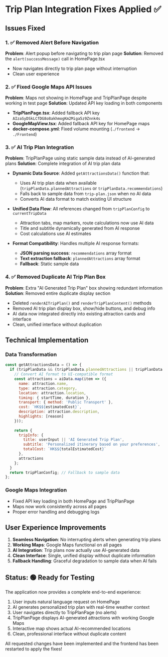 # Trip Plan Integration Fixes Applied ✅

## Issues Fixed

### 1. ✅ Removed Alert Before Navigation
**Problem**: Alert popup before navigating to trip plan page
**Solution**: Removed the `alert(successMessage)` call in HomePage.tsx
- Now navigates directly to trip plan page without interruption
- Clean user experience

### 2. ✅ Fixed Google Maps API Issues
**Problem**: Maps not showing in HomePage and TripPlanPage despite working in test page
**Solution**: Updated API key loading in both components
- **TripPlanPage.tsx**: Added fallback API key `AIzaSyDSkLCfDG8o8akhmogKm2Miga5z9Znnk4s`
- **GoogleMapView.tsx**: Added fallback API key for HomePage maps
- **docker-compose.yml**: Fixed volume mounting (`./frontend` → `./Frontend`)

### 3. ✅ AI Trip Plan Integration
**Problem**: TripPlanPage using static sample data instead of AI-generated plans
**Solution**: Complete integration of AI trip plan data
- **Dynamic Data Source**: Added `getAttractionsData()` function that:
  - Uses AI trip plan data when available (`tripPlanData.plannedAttractions` or `tripPlanData.recommendations`)
  - Falls back to sample data from `trip-plan.json` when no AI data
  - Converts AI data format to match existing UI structure

- **Unified Data Flow**: All references changed from `tripPlanConfig` to `currentTripData`
  - Attraction tabs, map markers, route calculations now use AI data
  - Title and subtitle dynamically generated from AI response
  - Cost calculations use AI estimates

- **Format Compatibility**: Handles multiple AI response formats:
  - **JSON parsing success**: `recommendations` array format
  - **Text extraction fallback**: `plannedAttractions` array format
  - **Fallback**: Static sample data

### 4. ✅ Removed Duplicate AI Trip Plan Box
**Problem**: Extra "AI Generated Trip Plan" box showing redundant information
**Solution**: Removed entire duplicate display section
- Deleted `renderAITripPlan()` and `renderTripPlanContent()` methods
- Removed AI trip plan display box, show/hide buttons, and debug info
- AI data now integrated directly into existing attraction cards and interface
- Clean, unified interface without duplication

## Technical Implementation

### Data Transformation
```javascript
const getAttractionsData = () => {
  if (tripPlanData && (tripPlanData.plannedAttractions || tripPlanData.recommendations)) {
    // Convert AI format to UI-compatible format
    const attractions = aiData.map(item => ({
      name: attraction.name,
      type: attraction.category,
      location: attraction.location,
      timing: { startTime, duration },
      transport: { method: 'Public Transport' },
      cost: `HK$${estimatedCost}`,
      description: attraction.description,
      highlights: [reason]
    }));
    
    return {
      tripInfo: {
        title: userInput || 'AI Generated Trip Plan',
        subtitle: 'Personalized itinerary based on your preferences',
        totalCost: `HK$${totalEstimatedCost}`
      },
      attractions
    };
  }
  return tripPlanConfig; // Fallback to sample data
};
```

### Google Maps Integration
- Fixed API key loading in both HomePage and TripPlanPage
- Maps now work consistently across all pages
- Proper error handling and debugging logs

## User Experience Improvements

1. **Seamless Navigation**: No interrupting alerts when generating trip plans
2. **Working Maps**: Google Maps functional on all pages
3. **AI Integration**: Trip plans now actually use AI-generated data
4. **Clean Interface**: Single, unified display without duplicate information
5. **Fallback Handling**: Graceful degradation to sample data when AI fails

## Status: 🟢 Ready for Testing

The application now provides a complete end-to-end experience:
1. User inputs natural language request on HomePage
2. AI generates personalized trip plan with real-time weather context
3. User navigates directly to TripPlanPage (no alerts)
4. TripPlanPage displays AI-generated attractions with working Google Maps
5. Interactive map shows actual AI-recommended locations
6. Clean, professional interface without duplicate content

All requested changes have been implemented and the frontend has been restarted to apply the fixes!